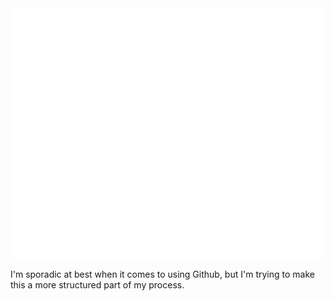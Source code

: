 <div align="center">
	<img src="SVG/text-box/text-box.svg" width="800" height="400">
</div>


I'm sporadic at best when it comes to using Github, but I'm trying to make this a more structured part of my process.
